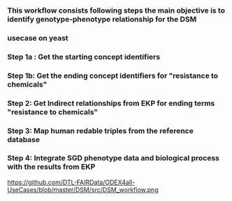 

### This workflow consists following steps the main objective is to identify genotype-phenotype relationship for the DSM 
### usecase on yeast


### Step 1a : Get the starting concept identifiers

### Step 1b: Get the ending concept identifiers for "resistance to chemicals"

### Step 2: Get Indirect relationships from EKP for ending terms "resistance to chemicals"

### Step 3: Map human redable triples from the reference database 

### Step 4: Integrate SGD phenotype data and biological process with the results from EKP

https://github.com/DTL-FAIRData/ODEX4all-UseCases/blob/master/DSM/src/DSM_workflow.png
